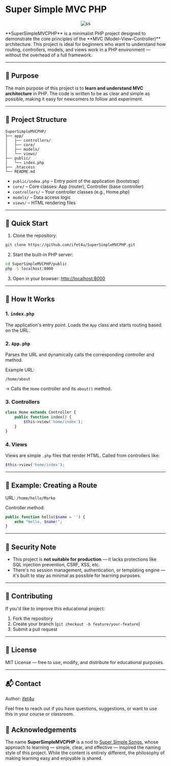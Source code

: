 # Super Simple MVC PHP
<p align="center">
<img src="https://i.ibb.co/mVp1LGqk/ss.png" alt="ss" border="0">
</p>
**SuperSimpleMVCPHP** is a minimalist PHP project designed to demonstrate the core principles of the **MVC (Model–View–Controller)** architecture. This project is ideal for beginners who want to understand how routing, controllers, models, and views work in a PHP environment — without the overhead of a full framework.

---


## 🎯 Purpose

The main purpose of this project is to **learn and understand MVC architecture** in PHP. The code is written to be as clear and simple as possible, making it easy for newcomers to follow and experiment.

---

## 📁 Project Structure

```
SuperSimpleMVCPHP/
├── app/
│   ├── controllers/
│   ├── core/
│   ├── models/
│   └── views/
├── public/
│   └── index.php
├── .htaccess
└── README.md
```

- `public/index.php` – Entry point of the application (bootstrap)
- `core/` – Core classes: App (router), Controller (base controller)
- `controllers/` – Your controller classes (e.g., Home.php)
- `models/` – Data access logic
- `views/` – HTML rendering files

---

## 🚀 Quick Start

1. Clone the repository:

```bash
git clone https://github.com/ifet4u/SuperSimpleMVCPHP.git
```

2. Start the built-in PHP server:

```bash
cd SuperSimpleMVCPHP/public
php -S localhost:8000
```

3. Open in your browser: [http://localhost:8000](http://localhost:8000)

---

## 🧠 How It Works

### 1. `index.php`

The application's entry point. Loads the `App` class and starts routing based on the URL.

### 2. `App.php`

Parses the URL and dynamically calls the corresponding controller and method.

Example URL:
```
/home/about
```
→ Calls the `Home` controller and its `about()` method.

### 3. Controllers

```php
class Home extends Controller {
    public function index() {
        $this->view('home/index');
    }
}
```

### 4. Views

Views are simple `.php` files that render HTML. Called from controllers like:

```php
$this->view('home/index');
```

---

## 🧪 Example: Creating a Route

URL: `/home/hello/Marko`

Controller method:
```php
public function hello($name = '') {
    echo "Hello, $name!";
}
```

---

## 🔐 Security Note

- This project is **not suitable for production** — it lacks protections like SQL injection prevention, CSRF, XSS, etc.
- There's no session management, authentication, or templating engine — it's built to stay as minimal as possible for learning purposes.

---

## 🤝 Contributing

If you'd like to improve this educational project:

1. Fork the repository
2. Create your branch (`git checkout -b feature/your-feature`)
3. Submit a pull request

---

## 📄 License

MIT License — free to use, modify, and distribute for educational purposes.

---

## 📬 Contact

Author: [ifet4u](https://github.com/ifet4u)

Feel free to reach out if you have questions, suggestions, or want to use this in your course or classroom.

## 🙌 Acknowledgements

The name **SuperSimpleMVCPHP** is a nod to [Super Simple Songs](https://supersimple.com/super-simple-songs), whose approach to learning — simple, clear, and effective — inspired the naming style of this project. While the content is entirely different, the philosophy of making learning easy and enjoyable is shared.

